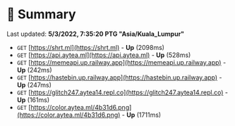 # 📖 Summary
Last updated: **5/3/2022, 7:35:20 PTG "Asia/Kuala_Lumpur"**

- `GET` [https://shrt.ml](https://shrt.ml) - **Up** (2098ms)
- `GET` [https://api.aytea.ml](https://api.aytea.ml) - **Up** (528ms)
- `GET` [https://memeapi.up.railway.app](https://memeapi.up.railway.app) - **Up** (242ms)
- `GET` [https://hastebin.up.railway.app](https://hastebin.up.railway.app) - **Up** (247ms)
- `GET` [https://glitch247.aytea14.repl.co](https://glitch247.aytea14.repl.co) - **Up** (161ms)
- `GET` [https://color.aytea.ml/4b31d6.png](https://color.aytea.ml/4b31d6.png) - **Up** (1711ms)
